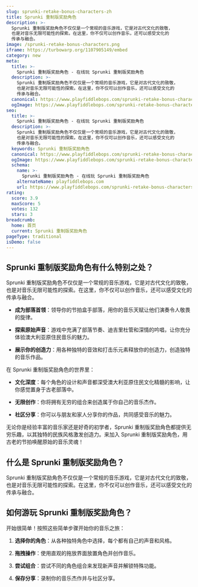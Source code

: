 ```yaml
---
slug: sprunki-retake-bonus-characters-zh
title: Sprunki 重制版奖励角色
description: >-
  Sprunki 重制版奖励角色不仅仅是一个常规的音乐游戏，它是对古代文化的致敬，
  也是对音乐无限可能性的探索。在这里，你不仅可以创作音乐，还可以感受文化的
  传承与融合。
image: /sprunki-retake-bonus-characters.png
iframe: https://turbowarp.org/1107905149/embed
category: new
meta:
  title: >-
    Sprunki 重制版奖励角色 - 在线玩 Sprunki 重制版奖励角色
  description: >-
    Sprunki 重制版奖励角色不仅仅是一个常规的音乐游戏，它是对古代文化的致敬，
    也是对音乐无限可能性的探索。在这里，你不仅可以创作音乐，还可以感受文化的
    传承与融合。
  canonical: https://www.playfiddlebops.com/sprunki-retake-bonus-characters/
  ogImage: https://www.playfiddlebops.com/sprunki-retake-bonus-characters.png
seo:
  title: >-
    Sprunki 重制版奖励角色 - 在线玩 Sprunki 重制版奖励角色
  description: >-
    Sprunki 重制版奖励角色不仅仅是一个常规的音乐游戏，它是对古代文化的致敬，
    也是对音乐无限可能性的探索。在这里，你不仅可以创作音乐，还可以感受文化的
    传承与融合。
  keywords: Sprunki 重制版奖励角色
  canonical: https://www.playfiddlebops.com/sprunki-retake-bonus-characters/
  ogImage: https://www.playfiddlebops.com/sprunki-retake-bonus-characters.png
  schema:
    name: >-
      Sprunki 重制版奖励角色 - 在线玩 Sprunki 重制版奖励角色
    alternateName: playfiddlebops.com
    url: https://www.playfiddlebops.com/sprunki-retake-bonus-characters/
rating:
  score: 3.9
  maxScore: 5
  votes: 132
  stars: 3
breadcrumb:
  home: 首页
  current: Sprunki 重制版奖励角色
pageType: traditional
isDemo: false
---
```


## Sprunki 重制版奖励角色有什么特别之处？

Sprunki 重制版奖励角色不仅仅是一个常规的音乐游戏，它是对古代文化的致敬，也是对音乐无限可能性的探索。在这里，你不仅可以创作音乐，还可以感受文化的传承与融合。

- **成为部落首领**：领导你的节拍盒手部落，用你的音乐天赋让他们演奏令人敬畏的旋律。

- **探索原始声音**：游戏中充满了部落节奏、迪吉里杜管和深情的吟唱，让你充分体验澳大利亚原住民音乐的魅力。

- **展示你的创造力**：用各种独特的音效和打击乐元素释放你的创造力，创造独特的音乐作品。

在 Sprunki 重制版奖励角色的世界里：

- **文化深度**：每个角色的设计和声音都深受澳大利亚原住民文化精髓的影响，让你感觉置身于古老部落中。

- **无限创作**：你将拥有无穷的组合来创造属于你自己的音乐杰作。

- **社区分享**：你可以与朋友和家人分享你的作品，共同感受音乐的魅力。

无论你是经验丰富的音乐家还是好奇的初学者，Sprunki 重制版奖励角色都提供无穷乐趣，以其独特的民族风格激发创造力。来加入 Sprunki 重制版奖励角色，用古老的节拍唤醒原始的音乐灵魂！

## 什么是 Sprunki 重制版奖励角色？

Sprunki 重制版奖励角色不仅仅是一个常规的音乐游戏，它是对古代文化的致敬，也是对音乐无限可能性的探索。在这里，你不仅可以创作音乐，还可以感受文化的传承与融合。

## 如何游玩 Sprunki 重制版奖励角色？

开始很简单！按照这些简单步骤开始你的音乐之旅：

1. **选择你的角色**：从各种独特角色中选择，每个都有自己的声音和风格。

1. **拖拽操作**：使用直观的拖放界面放置角色并创作音乐。

1. **尝试组合**：尝试不同的角色组合来发现新声音并解锁特殊功能。

1. **保存分享**：录制你的音乐杰作并与社区分享。